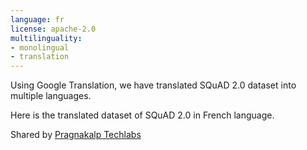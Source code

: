 ```yaml
---
language: fr
license: apache-2.0
multilinguality:
- monolingual
- translation
---
```


Using Google Translation, we have translated SQuAD 2.0 dataset into multiple languages. 

Here is the translated dataset of SQuAD 2.0 in French language.

Shared by [Pragnakalp Techlabs](https://www.pragnakalp.com)